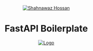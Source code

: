 <div align="center">
  <a href="https://shahnawaz-pabon.github.io/">
    <img alt="Shahnawaz Hossan" src="https://img.icons8.com/external-justicon-flat-justicon/100/000000/external-thunder-weather-justicon-flat-justicon.png"/>
  </a>
  <h1>FastAPI Boilerplate</h1>
</div>

<div align="center" style="margin-bottom:30px">
    <a href='https://github.com/shahnawaz-pabon/fastapi-boilerplate/blob/main/LICENSE'>
      <img src="https://img.shields.io/badge/License-MIT-2c3e50?style=for-the-badge" alt="Logo" />
    </a>
</div>
